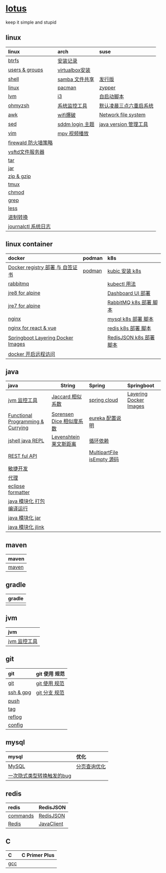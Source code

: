 # [lotus](https://bougainvilleas.github.io/lotus/)
keep it simple and stupid

## linux

| **linux**                                     | **arch**                            | **suse**                                 |
|:----------------------------------------------|:------------------------------------|:-----------------------------------------|
| [btrfs](linux/btrfs.md)                       | [安装记录](linux/arch/install.md)    |                                          |
| [users & groups](linux/user.md)               | [virtualbox安装](linux/arch/virtualbox.md)    |                                 |
| [shell](linux/shell.md)                       | [samba 文件共享](linux/arch/samba.md) | [发行版](linux/suse/microos.md)          |
| [linux](linux/linux.md)                       | [pacman](linux/arch/pacman.md)      | [zypper](linux/suse/zypper.md)           |
| [lvm](linux/tools/lvm.md)                     | [i3](linux/arch/i3.md)              | [自启动脚本](linux/suse/init.md)           |
| [ohmyzsh](linux/tools/ohmyzsh.md)             | [系统监控工具](linux/arch/monitor.md)     | [默认凌晨三点六重启系统](linux/suse/rebootmg.md)    |
| [awk](linux/tools/awk.md)                     | [wifi爆破](linux/arch/aircrack-ng.md) | [Network file system](linux/suse/nfs.md) |
| [sed](linux/tools/sed.md)                     | [sddm login 主题](linux/arch/sddm.md) | [java version 管理工具](linux/suse/java.md) |
| [vim](linux/tools/vim.md)                     | [mpv 视频播放](linux/arch/mpv.md) |                                          |
| [firewald 防火墙策略](linux/tools/firewall-cmd.md) |                                     |                                          |
| [vsftd文件服务器](linux/tools/vsftpd.md)           |                                     |                                          |
| [tar](linux/tools/tar.md)                     |                                     |                                          |
| [jar](linux/tools/jar.md)                     |                                     |                                          |
| [zip & gzip](linux/tools/zip.md)              |                                     |                                          |
| [tmux](linux/tools/tmux.md)                   |                                     |                                          |
| [chmod](linux/tools/chmod.md)                 |                                     |                                          |
| [grep](linux/tools/grep.md)                   |                                     |                                          |
| [less](linux/tools/less.md)                   |                                     |                                          |
| [进制转换](linux/decimal.md)                      |                                     |                                          |
| [journalctl 系统日志](linux/tools/journalctl.md)  |                                     |                                          |

## linux container

| **docker**                                                     | **podman**                           | **k8s**                                          |
|:---------------------------------------------------------------|:-------------------------------------|:-------------------------------------------------|
| [Docker registry 部署 与 自签证书](linux/lxc/registry/registry.md)    | [podman](linux/lxc/podman/podman.md) | [kubic 安装 k8s](linux/lxc/k8s/kubic.md)           |
| [rabbitmq](linux/lxc/docker/rabbitmq.md)                       |                                      | [kubectl 用法](linux/lxc/k8s/kubectl.md)           |
| [jre8 for alpine](linux/lxc/jre8/jre84alpine.md)               |                                      | [Dashboard UI 部署](linux/lxc/k8s/dashbord-ui.md)  |
| [jre7 for alpine](linux/lxc/jre7/jre74alpine.md)               |                                      | [RabbitMQ k8s 部署 脚本](linux/lxc/k8s/rabbitmq.md)  |
| [nginx](linux/lxc/docker/nginx.md)                             |                                      | [mysql k8s 部署 脚本](linux/lxc/k8s/mysql.yaml)      |
| [nginx for react & vue](linux/lxc/nginx/nginx4js.md)           |                                      | [redis k8s 部署 脚本](linux/lxc/k8s/redis.yaml)      |
| [Springboot Layering Docker Images](java/spring/boot/layer.md) |                                      | [RedisJSON k8s 部署 脚本](linux/lxc/k8s/rejson.yaml) |
| [docker 开启远程访问](linux/lxc/docker/docker.md)                    |                                      |                                                  |

## java

| **java**                                                | **String**                                      | **Spring**                                               | **Springboot**                                      |
|:--------------------------------------------------------|-------------------------------------------------|:---------------------------------------------------------|:----------------------------------------------------|
| [jvm 监控工具](jvm/tools.md)                                | [Jaccard 相似系数](java/string/Jaccard.md)          | [spring cloud](java/spring/cloud/springcloud.md)         | [Layering Docker Images](java/spring/boot/layer.md) |
| [Functional Programming & Currying](java/functional.md) | [Sorensen Dice 相似度系数](java/string/dice.md)      | [eureka 配置说明](java/spring/cloud/eureka.md)               |                                                     |
| [jshell java REPL](java/jshell.md)                      | [Levenshtein 莱文斯距离](java/string/Levenshtein.md) | [循环依赖](java/spring/cyclic-dependencies.md)               |                                                     |
| [REST ful API](java/RESTfulAPI.md)                      |                                                 | [MultipartFile isEmpty 源码](java/spring/MultipartFile.md) |                                                     |
| [敏捷开发](java/TDD.md)                                  |                                                 |                                                          |                                                     |
| [代理](java/proxy.md)                                    |                                                 |                                                          |                                                     |
| [eclipse formatter](java/eclipse-codestyle.xml)         |                                                 |                                                          |                                                     |
| [java 模块化 打包编译运行](java/java.md) ||||
| [java 模块化 jar](java/jar.md) ||||
| [java 模块化 jlink](java/jlink.md) ||||

## maven

| **maven**            |
|:---------------------|
| [maven](java/mvn.md) |

## gradle

| **gradle** |
|:-----------|
|            |

## jvm

| **jvm**                  |
|:-------------------------|
| [jvm 监控工具](jvm/tools.md) |



## git

| **git**                     | **git 使用 规范**                |
|:----------------------------|:-----------------------------|
| [git](git/git.md)           | [git 使用 规范](git/standard.md) |
| [ssh & gpg](git/ssh_gpg.md) | [git 分支 规范](git/standard.md) |
| [push](git/git_push.md) ||
| [tag](git/git_tag.md) ||
| [reflog](git/git_reflog.md) ||
| [config](git/git_config.md) ||

## mysql

| **mysql**                                  | **优化**                   |
|:-------------------------------------------|:-------------------------|
| [MySQL](mysql/database.md)                 | [分页查询优化](mysql/delay.md) |
| [一次隐式类型转换触发的bug](mysql/type-conversion.md) ||

## redis

| **redis**                     | **RedisJSON**                  |
|:------------------------------|:-------------------------------|
| [commands](redis/commands.md) | [RedisJSON](redis/rejson.md)   |
| [Redis](redis/redis.md)       | [JavaClient](redis/Jrejson.md) |

## C

| **C**           | **C Primer Plus** |
|:----------------|:------------------|
| [gcc](c/gcc.md) ||